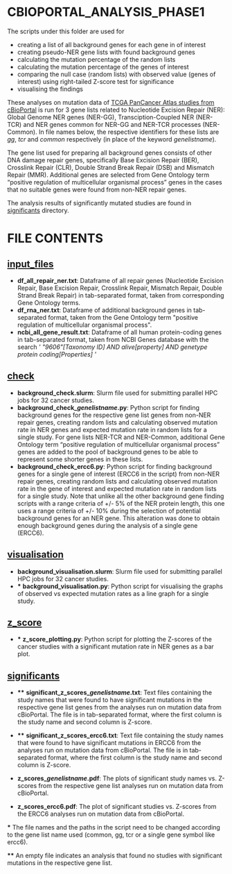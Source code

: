 # CBIOPORTAL_ANALYSIS_PHASE1
The scripts under this folder are used for 
- creating a list of all background genes for each gene in of interest
- creating pseudo-NER gene lists with found background genes
- calculating the mutation percentage of the random lists
- calculating the mutation percentage of the genes of interest
- comparing the null case (random lists) with observed value (genes of interest) using right-tailed Z-score test for significance
- visualising the findings 

These analyses on mutation data of [TCGA PanCancer Atlas studies from cBioPortal](https://www.cbioportal.org/study/summary?id=laml_tcga_pan_can_atlas_2018%2Cacc_tcga_pan_can_atlas_2018%2Cblca_tcga_pan_can_atlas_2018%2Clgg_tcga_pan_can_atlas_2018%2Cbrca_tcga_pan_can_atlas_2018%2Ccesc_tcga_pan_can_atlas_2018%2Cchol_tcga_pan_can_atlas_2018%2Ccoadread_tcga_pan_can_atlas_2018%2Cdlbc_tcga_pan_can_atlas_2018%2Cesca_tcga_pan_can_atlas_2018%2Cgbm_tcga_pan_can_atlas_2018%2Chnsc_tcga_pan_can_atlas_2018%2Ckich_tcga_pan_can_atlas_2018%2Ckirc_tcga_pan_can_atlas_2018%2Ckirp_tcga_pan_can_atlas_2018%2Clihc_tcga_pan_can_atlas_2018%2Cluad_tcga_pan_can_atlas_2018%2Clusc_tcga_pan_can_atlas_2018%2Cmeso_tcga_pan_can_atlas_2018%2Cov_tcga_pan_can_atlas_2018%2Cpaad_tcga_pan_can_atlas_2018%2Cpcpg_tcga_pan_can_atlas_2018%2Cprad_tcga_pan_can_atlas_2018%2Csarc_tcga_pan_can_atlas_2018%2Cskcm_tcga_pan_can_atlas_2018%2Cstad_tcga_pan_can_atlas_2018%2Ctgct_tcga_pan_can_atlas_2018%2Cthym_tcga_pan_can_atlas_2018%2Cthca_tcga_pan_can_atlas_2018%2Cucs_tcga_pan_can_atlas_2018%2Cucec_tcga_pan_can_atlas_2018%2Cuvm_tcga_pan_can_atlas_2018) is run for 3 gene lists related to Nucleotide Excision Repair (NER): Global Genome NER genes (NER-GG), Transciption-Coupled NER (NER-TCR) and NER genes common for NER-GG and NER-TCR processes (NER-Common). In file names below, the respective identifiers for these lists are _gg_, _tcr_ and _common_ respectively (in place of the keyword _genelistname_).

The gene list used for preparing all background genes consists of other DNA damage repair genes, specifically Base Excision Repair (BER), Crosslink Repair (CLR), Double Strand Break Repair (DSB) and Mismatch Repair (MMR). Additional genes are selected from Gene Ontology term “positive regulation of multicellular organismal process” genes in the cases that no suitable genes were found from non-NER repair genes.

The analysis results of significantly mutated studies are found in [significants](https://github.com/ilaydakaytaran/DNArepair/tree/main/cbioportal_analysis_phase1/significants) directory.

# FILE CONTENTS

## [input_files](https://github.com/ilaydakaytaran/DNArepair/blob/main/cbioportal_analysis_phase1/input_files/)
- **df_all_repair_ner.txt**: Dataframe of all repair genes (Nucleotide Excision Repair, Base Excision Repair, Crosslink Repair, Mismatch Repair, Double Strand Break Repair) in tab-separated format, taken from corresponding Gene Ontology terms.
- **df_rna_ner.txt**: Dataframe of additional background genes in tab-separated format, taken from the Gene Ontology term "positive regulation of multicellular organismal process".
- **ncbi_all_gene_result.txt**: Dataframe of all human protein-coding genes in tab-separated format, taken from NCBI Genes database with the search *' "9606"[Taxonomy ID] AND alive[property] AND genetype protein coding[Properties] '*


## [check](https://github.com/ilaydakaytaran/DNArepair/blob/main/cbioportal_analysis_phase1/check/)
- **background_check.slurm**: Slurm file used for submitting parallel HPC jobs for 32 cancer studies.
- **background_check_*genelistname*.py**: Python script for finding background genes for the respective gene list genes from non-NER repair genes, creating random lists and calculating observed mutation rate in NER genes and expected mutation rate in random lists for a single study. For gene lists NER-TCR and NER-Common, additional Gene Ontology term “positive regulation of multicellular organismal process” genes are added to the pool of background genes to be able to represent some shorter genes in these lists.
- **background_check_ercc6.py**: Python script for finding background genes for a single gene of interest (ERCC6 in the script) from non-NER repair genes, creating random lists and calculating observed mutation rate in the gene of interest and expected mutation rate in random lists for a single study. Note that unlike all the other background gene finding scripts with a range criteria of +/- 5% of the NER protein length, this one uses a range criteria of +/- 10% during the selection of potential background genes for an NER gene. This alteration was done to obtain enough background genes during the analysis of a single gene (ERCC6).


## [visualisation](https://github.com/ilaydakaytaran/DNArepair/blob/main/cbioportal_analysis_phase1/visualisation/)
- **background_visualisation.slurm**: Slurm file used for submitting parallel HPC jobs for 32 cancer studies.
- **\*** **background_visualisation.py**: Python script for visualising the graphs of observed vs expected mutation rates as a line graph for a single study.


## [z_score](https://github.com/ilaydakaytaran/DNArepair/blob/main/cbioportal_analysis_phase1/z_score/)
- **\*** **z_score_plotting.py**: Python script for plotting the Z-scores of the cancer studies with a significant mutation rate in NER genes as a bar plot. 

## [significants](https://github.com/ilaydakaytaran/DNArepair/blob/main/cbioportal_analysis_phase1/significants/)
- **\*\*** **significant_z_scores_*genelistname*.txt**: Text files containing the study names that were found to have significant mutations in the respective gene list genes from the analyses run on mutation data from cBioPortal. The file is in tab-separated format, where the first column is the study name and second column is Z-score.

- **\*\*** **significant_z_scores_ercc6.txt**: Text file containing the study names that were found to have significant mutations in ERCC6 from the analyses run on mutation data from cBioPortal. The file is in tab-separated format, where the first column is the study name and second column is Z-score.

- **z_scores_*genelistname*.pdf**: The plots of significant study names vs. Z-scores from the respective gene list analyses run on mutation data from cBioPortal.

- **z_scores_ercc6.pdf**: The plot of significant studies vs. Z-scores from the ERCC6 analyses run on mutation data from cBioPortal.

**\*** The file names and the paths in the script need to be changed according to the gene list name used (common, gg, tcr or a single gene symbol like ercc6).

**\*\*** An empty file indicates an analysis that found no studies with significant mutations in the respective gene list.
